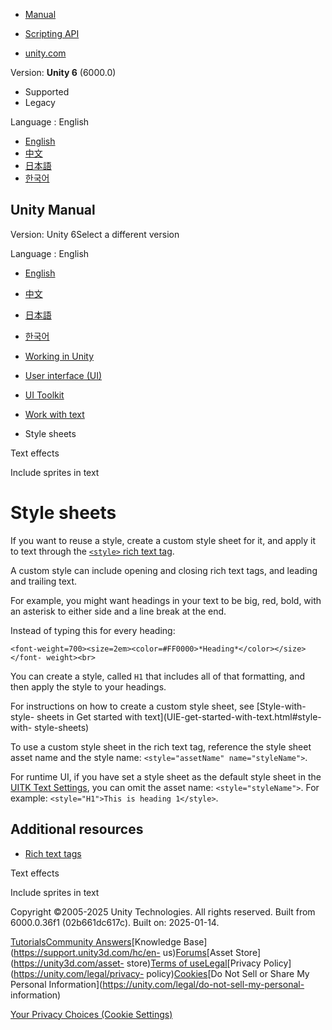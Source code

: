 [](https://docs.unity3d.com)

  * [Manual](../Manual/index.html)
  * [Scripting API](../ScriptReference/index.html)

  * [unity.com](https://unity.com/)

Version: **Unity 6** (6000.0)

  * Supported
  * Legacy

Language : English

  * [English](/Manual/UIE-style-sheet.html)
  * [中文](/cn/current/Manual/UIE-style-sheet.html)
  * [日本語](/ja/current/Manual/UIE-style-sheet.html)
  * [한국어](/kr/current/Manual/UIE-style-sheet.html)

[](https://docs.unity3d.com)

## Unity Manual

Version: Unity 6Select a different version

Language : English

  * [English](/Manual/UIE-style-sheet.html)
  * [中文](/cn/current/Manual/UIE-style-sheet.html)
  * [日本語](/ja/current/Manual/UIE-style-sheet.html)
  * [한국어](/kr/current/Manual/UIE-style-sheet.html)

  * [Working in Unity](working-in-unity.html)
  * [User interface (UI)](UIToolkits.html)
  * [UI Toolkit](UIElements.html)
  * [Work with text](UIE-work-with-text.html)
  * Style sheets

[](UIE-text-effects.html)

Text effects

[](UIE-sprite.html)

Include sprites in text

# Style sheets

If you want to reuse a style, create a custom style sheet for it, and apply it
to text through the [`<style>` rich text tag](UIE-supported-tags.html#style).

A custom style can include opening and closing rich text tags, and leading and
trailing text.

For example, you might want headings in your text to be big, red, bold, with
an asterisk to either side and a line break at the end.

Instead of typing this for every heading:

`<font-weight=700><size=2em><color=#FF0000>*Heading*</color></size></font-
weight><br>`

You can create a style, called `H1` that includes all of that formatting, and
then apply the style to your headings.

For instructions on how to create a custom style sheet, see [Style-with-style-
sheets in Get started with text](UIE-get-started-with-text.html#style-with-
style-sheets)

To use a custom style sheet in the rich text tag, reference the style sheet
asset name and the style name: `<style="assetName" name="styleName">`.

For runtime UI, if you have set a style sheet as the default style sheet in
the [UITK Text Settings](UIE-text-setting-asset.html), you can omit the asset
name: `<style="styleName">`. For example: `<style="H1">This is heading
1</style>`.

## Additional resources

  * [Rich text tags](UIE-rich-text-tags.html)

[](UIE-text-effects.html)

Text effects

[](UIE-sprite.html)

Include sprites in text

Copyright ©2005-2025 Unity Technologies. All rights reserved. Built from
6000.0.36f1 (02b661dc617c). Built on: 2025-01-14.

[Tutorials](https://learn.unity.com/)[Community
Answers](https://answers.unity3d.com)[Knowledge
Base](https://support.unity3d.com/hc/en-
us)[Forums](https://forum.unity3d.com)[Asset Store](https://unity3d.com/asset-
store)[Terms of
use](https://docs.unity3d.com/Manual/TermsOfUse.html)[Legal](https://unity.com/legal)[Privacy
Policy](https://unity.com/legal/privacy-
policy)[Cookies](https://unity.com/legal/cookie-policy)[Do Not Sell or Share
My Personal Information](https://unity.com/legal/do-not-sell-my-personal-
information)

[Your Privacy Choices (Cookie Settings)](javascript:void\(0\);)

